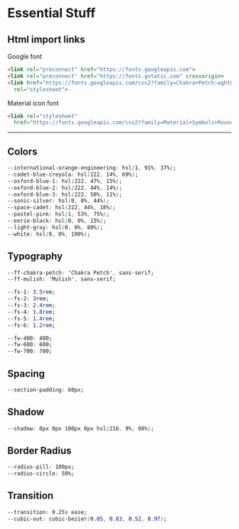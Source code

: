 # Essential Stuff

## Html import links

Google font

``` html
<link rel="preconnect" href="https://fonts.googleapis.com">
<link rel="preconnect" href="https://fonts.gstatic.com" crossorigin>
<link href="https://fonts.googleapis.com/css2?family=Chakra+Petch:wght@400;600;700&family=Mulish&display=swap"
  rel="stylesheet">
```

Material icon font

``` html
<link rel="stylesheet"
  href="https://fonts.googleapis.com/css2?family=Material+Symbols+Rounded:opsz,wght,FILL,GRAD@40,600,0,0" />
```

---

## Colors

``` css
--international-orange-engineering: hsl(1, 91%, 37%);
--cadet-blue-creyola: hsl(222, 14%, 69%);
--oxford-blue-1: hsl(222, 47%, 15%);
--oxford-blue-2: hsl(222, 44%, 14%);
--oxford-blue-3: hsl(222, 50%, 11%);
--sonic-silver: hsl(0, 0%, 44%);
--space-cadet: hsl(222, 44%, 18%);
--pastel-pink: hsl(1, 53%, 75%);
--eerie-black: hsl(0, 0%, 15%);
--light-gray: hsl(0, 0%, 80%);
--white: hsl(0, 0%, 100%);
```

## Typography

``` css
--ff-chakra-petch: 'Chakra Petch', sans-serif;
--ff-mulish: 'Mulish', sans-serif;

--fs-1: 3.5rem;
--fs-2: 3rem;
--fs-3: 2.4rem;
--fs-4: 1.8rem;
--fs-5: 1.4rem;
--fs-6: 1.2rem;

--fw-400: 400;
--fw-600: 600;
--fw-700: 700;
```

## Spacing

``` css
--section-padding: 60px;
```

## Shadow

``` css
--shadow: 0px 0px 100px 0px hsl(216, 9%, 90%);
```

## Border Radius

``` css
--radius-pill: 100px;
--radius-circle: 50%;
```

## Transition

``` css
--transition: 0.25s ease;
--cubic-out: cubic-bezier(0.05, 0.83, 0.52, 0.97);
```